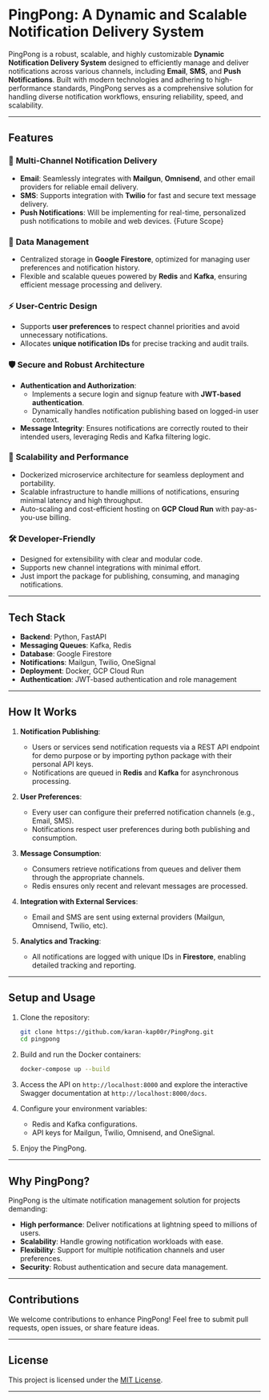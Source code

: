 # **PingPong: A Dynamic and Scalable Notification Delivery System**

PingPong is a robust, scalable, and highly customizable **Dynamic Notification Delivery System** designed to efficiently manage and deliver notifications across various channels, including **Email**, **SMS**, and **Push Notifications**. Built with modern technologies and adhering to high-performance standards, PingPong serves as a comprehensive solution for handling diverse notification workflows, ensuring reliability, speed, and scalability.

---

## **Features**
### 🔔 **Multi-Channel Notification Delivery**
- **Email**: Seamlessly integrates with **Mailgun**, **Omnisend**, and other email providers for reliable email delivery.
- **SMS**: Supports integration with **Twilio** for fast and secure text message delivery.
- **Push Notifications**: Will be implementing for real-time, personalized push notifications to mobile and web devices. {Future Scope}

### 💾 **Data Management**
- Centralized storage in **Google Firestore**, optimized for managing user preferences and notification history.
- Flexible and scalable queues powered by **Redis** and **Kafka**, ensuring efficient message processing and delivery.

### ⚡ **User-Centric Design**
- Supports **user preferences** to respect channel priorities and avoid unnecessary notifications.
- Allocates **unique notification IDs** for precise tracking and audit trails.

### 🛡️ **Secure and Robust Architecture**
- **Authentication and Authorization**:
  - Implements a secure login and signup feature with **JWT-based authentication**.
  - Dynamically handles notification publishing based on logged-in user context.
- **Message Integrity**: Ensures notifications are correctly routed to their intended users, leveraging Redis and Kafka filtering logic.

### 🚀 **Scalability and Performance**
- Dockerized microservice architecture for seamless deployment and portability.
- Scalable infrastructure to handle millions of notifications, ensuring minimal latency and high throughput.
- Auto-scaling and cost-efficient hosting on **GCP Cloud Run** with pay-as-you-use billing.

### 🛠️ **Developer-Friendly**
- Designed for extensibility with clear and modular code.
- Supports new channel integrations with minimal effort.
- Just import the package for publishing, consuming, and managing notifications.

---

## **Tech Stack**
- **Backend**: Python, FastAPI
- **Messaging Queues**: Kafka, Redis
- **Database**: Google Firestore
- **Notifications**: Mailgun, Twilio, OneSignal
- **Deployment**: Docker, GCP Cloud Run
- **Authentication**: JWT-based authentication and role management

---

## **How It Works**
1. **Notification Publishing**:
   - Users or services send notification requests via a REST API endpoint for demo purpose or by importing python package with their personal API keys.
   - Notifications are queued in **Redis** and **Kafka** for asynchronous processing.

2. **User Preferences**:
   - Every user can configure their preferred notification channels (e.g., Email, SMS).
   - Notifications respect user preferences during both publishing and consumption.

3. **Message Consumption**:
   - Consumers retrieve notifications from queues and deliver them through the appropriate channels.
   - Redis ensures only recent and relevant messages are processed.

4. **Integration with External Services**:
   - Email and SMS are sent using external providers (Mailgun, Omnisend, Twilio, etc).

5. **Analytics and Tracking**:
   - All notifications are logged with unique IDs in **Firestore**, enabling detailed tracking and reporting.

---

## **Setup and Usage**
1. Clone the repository:
   ```bash
   git clone https://github.com/karan-kap00r/PingPong.git
   cd pingpong
   ```

2. Build and run the Docker containers:
   ```bash
   docker-compose up --build
   ```

3. Access the API on `http://localhost:8000` and explore the interactive Swagger documentation at `http://localhost:8000/docs`.

4. Configure your environment variables:
   - Redis and Kafka configurations.
   - API keys for Mailgun, Twilio, Omnisend, and OneSignal.

5. Enjoy the PingPong.

---

## **Why PingPong?**
PingPong is the ultimate notification management solution for projects demanding:
- **High performance**: Deliver notifications at lightning speed to millions of users.
- **Scalability**: Handle growing notification workloads with ease.
- **Flexibility**: Support for multiple notification channels and user preferences.
- **Security**: Robust authentication and secure data management.

---

## **Contributions**
We welcome contributions to enhance PingPong! Feel free to submit pull requests, open issues, or share feature ideas.

---

## **License**
This project is licensed under the [MIT License](https://opensource.org/licenses/MIT).  

---
